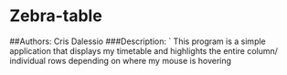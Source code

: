 # Zebra-table
##Authors: Cris Dalessio
###Description: 
` This program is a simple application that displays my timetable and highlights the entire column/ individual rows depending on where my mouse is hovering
